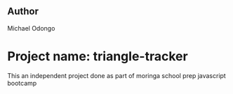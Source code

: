 ## Author
Michael Odongo

# Project name: triangle-tracker
This an independent project done as  part of moringa school prep javascript bootcamp 


